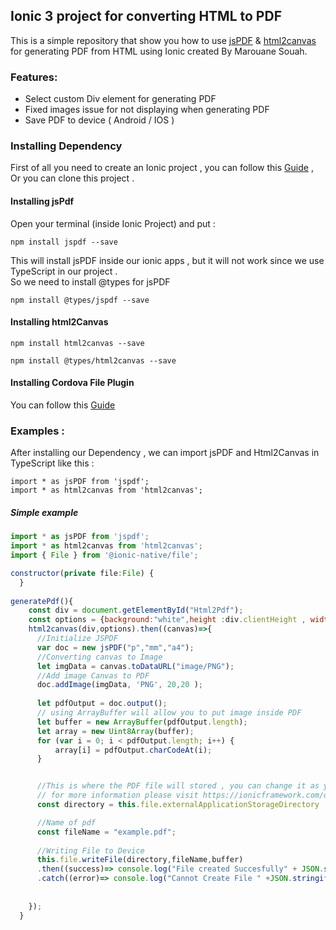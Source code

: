 
## Ionic 3 project for converting HTML to PDF


This is a simple repository that show you how to use [jsPDF](https://github.com/MrRio/jsPDF) &  [html2canvas](https://github.com/niklasvh/html2canvas) for generating PDF from HTML using Ionic created By Marouane Souah.

### Features:
* Select custom Div element for generating PDF
* Fixed images issue for not displaying when generating PDF
* Save PDF to device ( Android / IOS ) 

### Installing Dependency
First of all you need to create an Ionic project , you can follow this [Guide](https://ionicframework.com/getting-started/) , Or you can clone this project .

#### Installing jsPdf
Open your terminal (inside Ionic Project) and put : 
```
npm install jspdf --save
```
This will install jsPDF inside our ionic apps , but it will not work since we use TypeScript in our project . <br>
So we need to install @types for jsPDF
<br>
```
npm install @types/jspdf --save
```
#### Installing html2Canvas

```
npm install html2canvas --save
```
```
npm install @types/html2canvas --save
```
#### Installing Cordova File Plugin
You can follow this [Guide](https://ionicframework.com/docs/native/file/)

### Examples : 
After installing our Dependency , we can import jsPDF and Html2Canvas in TypeScript like this : 
```
import * as jsPDF from 'jspdf';
import * as html2canvas from 'html2canvas';
```
##### Simple example 
```javascript
import * as jsPDF from 'jspdf';
import * as html2canvas from 'html2canvas';
import { File } from '@ionic-native/file';

constructor(private file:File) {
  }
  
generatePdf(){
    const div = document.getElementById("Html2Pdf");
    const options = {background:"white",height :div.clientHeight , width : div.clientWidth  };
    html2canvas(div,options).then((canvas)=>{
      //Initialize JSPDF
      var doc = new jsPDF("p","mm","a4");
      //Converting canvas to Image
      let imgData = canvas.toDataURL("image/PNG");
      //Add image Canvas to PDF
      doc.addImage(imgData, 'PNG', 20,20 );
      
      let pdfOutput = doc.output();
      // using ArrayBuffer will allow you to put image inside PDF
      let buffer = new ArrayBuffer(pdfOutput.length);
      let array = new Uint8Array(buffer);
      for (var i = 0; i < pdfOutput.length; i++) {
          array[i] = pdfOutput.charCodeAt(i);
      }


      //This is where the PDF file will stored , you can change it as you like
      // for more information please visit https://ionicframework.com/docs/native/file/
      const directory = this.file.externalApplicationStorageDirectory ;

      //Name of pdf
      const fileName = "example.pdf";
      
      //Writing File to Device
      this.file.writeFile(directory,fileName,buffer)
      .then((success)=> console.log("File created Succesfully" + JSON.stringify(success)))
      .catch((error)=> console.log("Cannot Create File " +JSON.stringify(error)));
  
  
    });
  }

  
```
